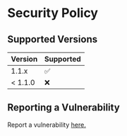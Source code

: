 # Security Policy

## Supported Versions

| Version | Supported          |
|---------| ------------------ |
| 1.1.x   | :white_check_mark: |
| < 1.1.0 | :x:                |

## Reporting a Vulnerability

Report a vulnerability [here.](https://github.com/Gameking1happy-Development/GK1H-Vanilla-Plus/security/advisories/new)
